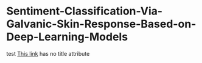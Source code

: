 # Sentiment-Classification-Via-Galvanic-Skin-Response-Based-on-Deep-Learning-Models
test
[This link](http://example.net/) has no title attribute
